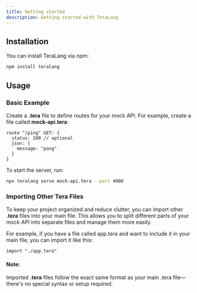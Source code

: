 ```yaml
---
title: Getting started
description: Getting started with TeraLang
---
```


## Installation

You can install TeraLang via npm:

```bash
npm install teralang
```

## Usage

### Basic Example

Create a **.tera** file to define routes for your mock API. For example, create a file called **mock-api.tera**:

```tera
route "/ping" GET: {
  status: 200 // optional
  json: {
    message: "pong"
  }
}
```

To start the server, run:

```bash
npx teralang serve mock-api.tera --port 4000
```

### Importing Other Tera Files
To keep your project organized and reduce clutter, you can import other **.tera** files into your main file. This allows you to split different parts of your mock API into separate files and manage them more easily.

For example, if you have a file called app.tera and want to include it in your main file, you can import it like this:

```
import "./app.tera"
```

#### Note:

Imported **.tera** files follow the exact same format as your main .tera file—there's no special syntax or setup required.
